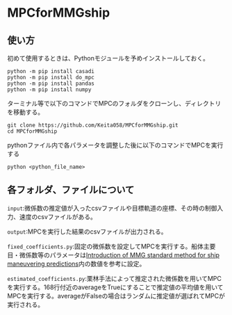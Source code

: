 # MPCforMMGship


## 使い方

初めて使用するときは、Pythonモジュールを予めインストールしておく。
```
python -m pip install casadi
python -m pip install do_mpc  
python -m pip install pandas  
python -m pip install numpy  
```

ターミナル等で以下のコマンドでMPCのフォルダをクローンし、ディレクトリを移動する。
```
git clone https://github.com/Keita058/MPCforMMGship.git
cd MPCforMMGship
```
pythonファイル内で各パラメータを調整した後に以下のコマンドでMPCを実行する
```
python <python_file_name>
```


## 各フォルダ、ファイルについて

`input`:微係数の推定値が入ったcsvファイルや目標軌道の座標、その時の制御入力、速度のcsvファイルがある。  


`output`:MPCを実行した結果のcsvファイルが出力される。  


`fixed_coefficients.py`:固定の微係数を設定してMPCを実行する。船体主要目・微係数等のパラメータは[Introduction of MMG standard method for ship maneuvering predictions](https://link.springer.com/article/10.1007/s00773-014-0293-y)内の数値を参考に設定。  


`estimated_coefficients.py`:栗林手法によって推定された微係数を用いてMPCを実行する。168行付近のaverageをTrueにすることで推定値の平均値を用いてMPCを実行する。averageがFalseの場合はランダムに推定値が選ばれてMPCが実行される。  
